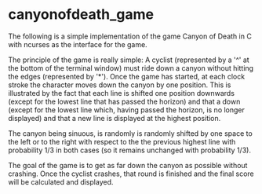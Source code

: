 # canyonofdeath_game

The following is a simple implementation of the game Canyon of Death in C with ncurses as the interface for the game. 

The principle of the game is really simple:
A cyclist (represented by a '^' at the bottom of the terminal window) must ride down a canyon without hitting the edges (represented by '*').
Once the game has started, at each clock stroke the character moves down the canyon by one position. This is illustrated by the fact that each line is shifted one 
position downwards (except for the lowest line that has passed the horizon) and that a down (except for the lowest line which, having passed the horizon, is no longer 
displayed) and that a new line is displayed at the highest position. 

The canyon being sinuous, is randomly is randomly shifted by one space to the left or to the right with respect to the the previous highest line with probability 1/3 
in both cases (so it remains unchanged with probability 1/3).

The goal of the game is to get as far down the canyon as possible without crashing. Once the cyclist crashes, that round is finished and the final score will be calculated
and displayed. 

